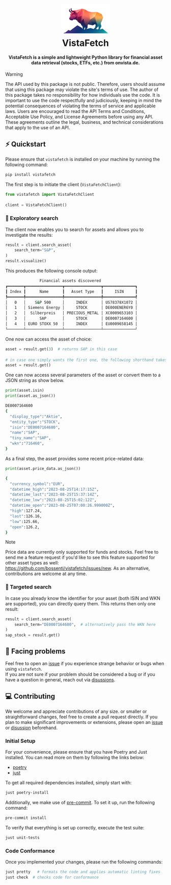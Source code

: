 <h1 align="center">
  <br>
   <img src="./docs/img/vistafetch.png"
   alt="StreamPipes Logo with Python" title="Apache StreamPipes Logo with Python" width=30%"/>
    <br>VistaFetch
  <br>
</h1>
<h4 align="center">VistaFetch is a simple and lightweight Python library for financial asset data retrieval (stocks, ETFs, etc.) from onvista.de.</h4>

> [!WARNING]  
> The API used by this package is not public. Therefore, users should assume that using this package may violate the site's terms of use.
> The author of this package takes no responsibility for how individuals use the code. It is important to use the code respectfully and judiciously, keeping in mind the potential consequences of violating the terms of service and applicable laws.
> Users are encouraged to read the API Terms and Conditions, Acceptable Use Policy, and License Agreements before using any API. These agreements outline the legal, business, and technical considerations that apply to the use of an API.


## ⚡️ Quickstart
Please ensure that `vistafetch` is installed on your machine by running the following command:
```bash
pip install vistafetch
```
The first step is to initiate the client (`VistaFetchClient`):
```python
from vistafetch import VistaFetchClient

client = VistaFetchClient()
```

### 🔎 Exploratory search
The client now enables you to search for assets and allows you to investigate the results:
```python
result = client.search_asset(
    search_term="S&P",
)
result.visualize()
```
This produces the following console output:
```bash
               Financial assets discovered                
┏━━━━━━━┳━━━━━━━━━━━━━━━━┳━━━━━━━━━━━━━━━━┳━━━━━━━━━━━━━━┓
┃ Index ┃      Name      ┃   Asset Type   ┃     ISIN     ┃
┡━━━━━━━╇━━━━━━━━━━━━━━━━╇━━━━━━━━━━━━━━━━╇━━━━━━━━━━━━━━┩
│   0   │    S&P 500     │     INDEX      │ US78378X1072 │
│   1   │ Siemens Energy │     STOCK      │ DE000ENER6Y0 │
│   2   │  Silberpreis   │ PRECIOUS_METAL │ XC0009653103 │
│   3   │      SAP       │     STOCK      │ DE0007164600 │
│   4   │ EURO STOXX 50  │     INDEX      │ EU0009658145 │
└───────┴────────────────┴────────────────┴──────────────┘
```
One now can access the asset of choice:
```python
asset = result.get(3)  # returns SAP in this case

# in case one simply wants the first one, the following shorthand takes you there
asset = result.get()
```
One can now access several parameters of the asset or convert them to a JSON string as show below.
```python
print(asset.isin)
print(asset.as_json())
```
```bash
DE0007164600
{
  "display_type":"Aktie",
  "entity_type":"STOCK",
  "isin":"DE0007164600",
  "name":"SAP",
  "tiny_name":"SAP",
  "wkn":"716460",
}
```

As a final step, the asset provides some recent price-related data:
```python
print(asset.price_data.as_json())
```
```bash
{
  "currency_symbol":"EUR",
  "datetime_high":"2023-08-25T14:17:15Z",
  "datetime_last":"2023-08-25T15:37:14Z",
  "datetime_low":"2023-08-25T15:02:12Z",
  "datetime_open":"2023-08-25T07:00:26.999000Z",
  "high":127.24,
  "last":126.16,
  "low":125.66,
  "open":126.2,
}
```

> [!NOTE]  
> Price data are currently only supported for funds and stocks.
> Feel free to send me a feature request if you'd like to see this feature
> supported for other asset types as well: https://github.com/bossenti/vistafetch/issues/new.
> As an alternative, contributions are welcome at any time.

### 🎯 Targeted search
In case you already know the identifier for your asset (both ISIN and WKN are supported),
you can directly query them. This returns then only one result:
```python
result = client.search_asset(
    search_term="DE0007164600",  # alternatively pass the WKN here
)
sap_stock = result.get()
```

## 🐛 Facing problems
Feel free to open an [issue](https://github.com/bossenti/vistafetch/issues/new) if you experience strange behavior or bugs when using `vistafetch`. <br>
If you are not sure if your problem should be considered a bug or if you have a question in general, reach out via [disussions](https://github.com/bossenti/vistafetch/discussions).


## 💻 Contributing
We welcome and appreciate contributions of any size.
or smaller or straightforward changes, feel free to create a pull request directly. 
If you plan to make significant improvements or extensions, please open an [issue](https://github.com/bossenti/vistafetch/issues/new) 
or [disussion](https://github.com/bossenti/vistafetch/discussions) beforehand.

### Initial Setup
For your convenience, please ensure that you have Poetry and Just installed. You can read more on them by following the links below:
* [poetry](https://python-poetry.org/)
* [just](https://github.com/casey/just)

To get all required dependencies installed, simply start with:
```bash
just poetry-install
```
Additionally, we make use of [pre-commit](https://github.com/pre-commit/pre-commit). To set it up, run the following command:
```bash
pre-commit install
```

To verify that everything is set up correctly, execute the test suite:
```bash
just unit-tests
```

### Code Conformance

Once you implemented your changes, please run the following commands:
```bash
just pretty   # formats the code and applies automatic linting fixes
just check  # checks code for conformance
```
